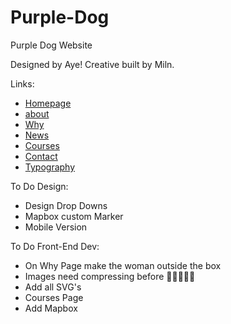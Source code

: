 # Purple-Dog
Purple Dog Website

Designed by Aye! Creative built by Miln. 

Links: 

* [Homepage](https://purpledog.herokuapp.com/index.php)
* [about](https://purpledog.herokuapp.com/about.php) 
* [Why](https://purpledog.herokuapp.com/why.php)
* [News](https://purpledog.herokuapp.com/news.php)
* [Courses](https://purpledog.herokuapp.com/courses.php)
* [Contact](https://purpledog.herokuapp.com/contact.php)
* [Typography](https://purpledog.herokuapp.com/typography.php)

To Do Design: 

* Design Drop Downs
* Mapbox custom Marker
* Mobile Version


To Do Front-End Dev: 

* On Why Page make the woman outside the box
* Images need compressing before 🚀🚀🚀🚀🚀
* Add all SVG's
* Courses Page 
* Add Mapbox


